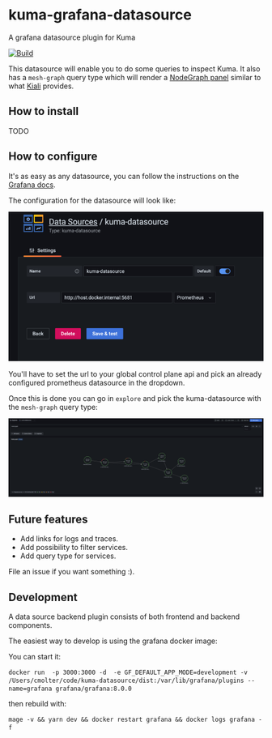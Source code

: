 # kuma-grafana-datasource
A grafana datasource plugin for Kuma

[![Build](https://github.com/grafana/grafana-starter-datasource-backend/workflows/CI/badge.svg)](https://github.com/grafana/grafana-datasource-backend/actions?query=workflow%3A%22CI%22)

This datasource will enable you to do some queries to inspect Kuma.
It also has a `mesh-graph` query type which will render a [NodeGraph panel](https://grafana.com/docs/grafana/latest/panels/visualizations/node-graph/) similar to what [Kiali](https://kiali.io) provides.

## How to install

TODO

## How to configure

It's as easy as any datasource, you can follow the instructions on the [Grafana docs](https://grafana.com/docs/grafana/latest/datasources/add-a-data-source/).

The configuration for the datasource will look like:

![Kuma datasource configuration](./img/configuration.png)

You'll have to set the url to your global control plane api and pick an already configured prometheus datasource in the dropdown.

Once this is done you can go in `explore` and pick the kuma-datasource with the `mesh-graph` query type:

![Mesh graph example](./img/mesh-graph.png)

## Future features

- Add links for logs and traces.
- Add possibility to filter services.
- Add query type for services.

File an issue if you want something :).

## Development

A data source backend plugin consists of both frontend and backend components.

The easiest way to develop is using the grafana docker image:

You can start it:

```
docker run  -p 3000:3000 -d  -e GF_DEFAULT_APP_MODE=development -v /Users/cmolter/code/kuma-datasource/dist:/var/lib/grafana/plugins --name=grafana grafana/grafana:8.0.0
```

then rebuild with:

```
mage -v && yarn dev && docker restart grafana && docker logs grafana -f
```
